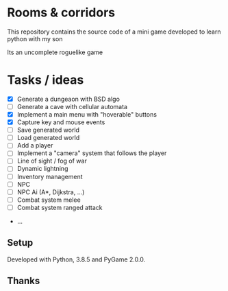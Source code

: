 # Rooms & corridors

This repository contains the source code of a mini game developed to learn python with my son

Its an uncomplete roguelike game


# Tasks / ideas

- [x] Generate a dungeaon with BSD algo
- [ ] Generate a cave with cellular automata
- [x] Implement a main menu with "hoverable" buttons
- [x] Capture key and mouse events
- [ ] Save generated world
- [ ] Load generated world
- [ ] Add a player
- [ ] Implement a "camera" system that follows the player
- [ ] Line of sight / fog of war
- [ ] Dynamic lightning
- [ ] Inventory management
- [ ] NPC
- [ ] NPC Ai (A*, Dijkstra, ...)
- [ ] Combat system melee
- [ ] Combat system ranged attack
- ...

## Setup
Developed with Python, 3.8.5 and PyGame 2.0.0.


## Thanks
